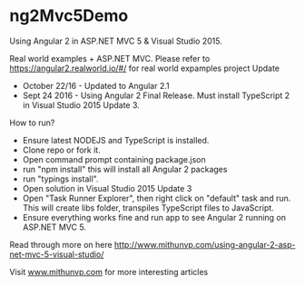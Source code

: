 # ng2Mvc5Demo
Using Angular 2 in ASP.NET MVC 5 &amp; Visual Studio 2015.

Real world examples + ASP.NET MVC. 
Please refer to https://angular2.realworld.io/#/ for real world expamples project
Update 
* October 22/16 - Updated to Angular 2.1
* Sept 24 2016 - Using Angular 2 Final Release. Must install TypeScript 2 in Visual Studio 2015 Update 3.

How to run?
* Ensure latest NODEJS and TypeScript is installed.
* Clone repo or fork it.
* Open command prompt containing package.json
* run "npm install" this will install all Angular 2 packages
* run "typings install".
* Open solution in Visual Studio 2015 Update 3
* Open "Task Runner Explorer", then right click on "default" task and run. This will create libs folder,
transpiles TypeScript files to JavaScript.
* Ensure everything works fine and run app to see Angular 2 running on ASP.NET MVC 5.

Read through more on here http://www.mithunvp.com/using-angular-2-asp-net-mvc-5-visual-studio/

Visit www.mithunvp.com for more interesting articles
